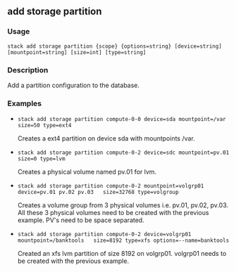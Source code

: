 ## add storage partition

### Usage

`stack add storage partition {scope} {options=string} [device=string] [mountpoint=string] [size=int] [type=string]`

### Description

Add a partition configuration to the database.

### Examples

* `stack add storage partition compute-0-0 device=sda mountpoint=/var   size=50 type=ext4`

   Creates a ext4 partition on device sda with mountpoints /var.

* `stack add storage partition compute-0-2 device=sdc mountpoint=pv.01    size=0 type=lvm`

   Creates a physical volume named pv.01 for lvm.

* `stack add storage partition compute-0-2 mountpoint=volgrp01 device=pv.01 pv.02 pv.03   size=32768 type=volgroup`

   Creates a volume group from 3 physical volumes i.e. pv.01, pv.02, pv.03. All these 3
	physical volumes need to be created with the previous example. PV's need to be space
	separated.

* `stack add storage partition compute-0-2 device=volgrp01 mountpoint=/banktools   size=8192 type=xfs options=--name=banktools`

   Created an xfs lvm partition of size 8192 on volgrp01. volgrp01 needs to be created
	with the previous example.



